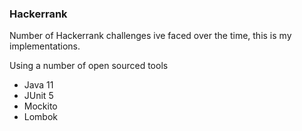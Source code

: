### Hackerrank

Number of Hackerrank challenges ive faced over the time, this is my implementations.

Using a number of open sourced tools
- Java 11
- JUnit 5
- Mockito
- Lombok
